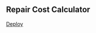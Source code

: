 ## Repair Cost Calculator

[Deploy](https://evgeniy-web-dev.github.io/mini-projects/cost-calculator/)

